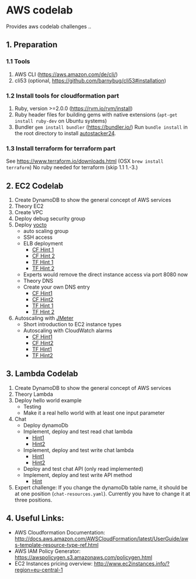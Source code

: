 # AWS codelab
Provides aws codelab challenges ..

## 1. Preparation
### 1.1 Tools
1. AWS CLI (https://aws.amazon.com/de/cli/)
2. cli53 (optional, https://github.com/barnybug/cli53#installation)

### 1.2 Install tools for cloudformation part
1. Ruby, version >=2.0.0 (https://rvm.io/rvm/install)
2. Ruby header files for building gems with native extensions (`apt-get install ruby-dev` on Ubuntu systems)
3. Bundler `gem install bundler` (https://bundler.io/)
Run `bundle install` in the root directory to install [autostacker24](https://github.com/AutoScout24/autostacker24).

### 1.3 Install terraform for terraform part
See https://www.terraform.io/downloads.html (OSX `brew install terraform`)
No ruby needed for terraform (skip 1.1 1.-3.)

## 2. EC2 Codelab
1. Create DynamoDB to show the general concept of AWS services
2. Theory EC2
3. Create VPC
4. Deploy debug security group
5. Deploy [yocto](https://github.com/felixb/yocto-httpd)
   * auto scaling group
   * SSH access
   * ELB deployment
     * [CF Hint 1](http://docs.aws.amazon.com/AWSCloudFormation/latest/UserGuide/aws-properties-ec2-elb.html)
     * [CF Hint 2](http://docs.aws.amazon.com/AWSCloudFormation/latest/UserGuide/aws-properties-as-group.html)
     * [TF Hint 1](https://www.terraform.io/docs/providers/aws/r/elb.html)
     * [TF Hint 2](https://www.terraform.io/docs/providers/aws/d/security_group.html)
   * Experts would remove the direct instance access via port 8080 now
   * Theory DNS
   * Create your own DNS entry
     * [CF Hint1](http://docs.aws.amazon.com/AWSCloudFormation/latest/UserGuide/aws-resource-route53-hostedzone.html)
     * [CF Hint2](http://docs.aws.amazon.com/AWSCloudFormation/latest/UserGuide/aws-properties-route53-recordset.html)
     * [TF Hint 1](https://www.terraform.io/docs/providers/aws/d/route53_zone.html)
     * [TF Hint 2](https://www.terraform.io/docs/providers/aws/r/route53_record.html)
6. Autoscaling with [JMeter](http://jmeter.apache.org/download_jmeter.cgi)
   * Short introduction to EC2 instance types
   * Autoscaling with CloudWatch alarms
     * [CF Hint1](http://docs.aws.amazon.com/AWSCloudFormation/latest/UserGuide/aws-properties-cw-alarm.html)
     * [CF Hint2](http://docs.aws.amazon.com/AWSCloudFormation/latest/UserGuide/aws-properties-as-policy.html)
     * [TF Hint1](https://www.terraform.io/docs/providers/aws/r/cloudwatch_metric_alarm.html)
     * [TF Hint2](https://www.terraform.io/docs/providers/aws/r/autoscaling_policy.html)

## 3. Lambda Codelab
1. Create DynamoDB to show the general concept of AWS services
2. Theory Lambda
3. Deploy hello world example
   * Testing
   * Make it a real hello world with at least one input parameter
4. Chat
   * Deploy dynamoDb
   * Implement, deploy and test read chat lambda
     * [Hint1](http://docs.aws.amazon.com/lambda/latest/dg/programming-model.html)
     * [Hint2](http://docs.aws.amazon.com/AWSJavaScriptSDK/latest/AWS/DynamoDB.html)
   * Implement, deploy and test write chat lambda
     * [Hint1](http://docs.aws.amazon.com/lambda/latest/dg/programming-model.html)
     * [Hint2](http://docs.aws.amazon.com/AWSJavaScriptSDK/latest/AWS/DynamoDB.html)
   * Deploy and test chat API (only read implemented)
   * Implement, deploy and test write API method
     * [Hint](http://docs.aws.amazon.com/apigateway/latest/developerguide/api-gateway-mapping-template-reference.html#input-variable-reference)
5. Expert challenge: If you change the dynamoDb table name, it should be at one position (`chat-resources.yaml`).
   Currently you have to change it at three positions.

## 4. Useful Links:
* AWS Cloudformation Documentation: http://docs.aws.amazon.com/AWSCloudFormation/latest/UserGuide/aws-template-resource-type-ref.html
* AWS IAM Policy Generator: https://awspolicygen.s3.amazonaws.com/policygen.html
* EC2 Instances pricing overview: http://www.ec2instances.info/?region=eu-central-1
